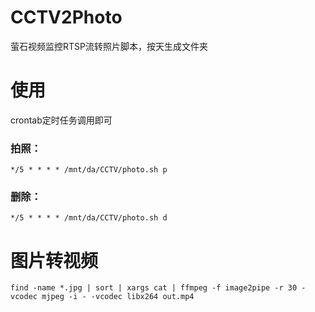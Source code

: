 # CCTV2Photo
  萤石视频监控RTSP流转照片脚本，按天生成文件夹

# 使用
  crontab定时任务调用即可
### 拍照： 
`*/5 * * * * /mnt/da/CCTV/photo.sh p`
### 删除： 
`*/5 * * * * /mnt/da/CCTV/photo.sh d`

# 图片转视频
`find -name *.jpg | sort | xargs cat | ffmpeg -f image2pipe -r 30 -vcodec mjpeg -i - -vcodec libx264 out.mp4`
